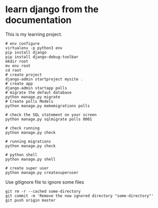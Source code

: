 # learn django from the documentation

This is my learning project.

```
# env configure
virtualenv -p python3 env
pip install django
pip install django-debug-toolbar
mkdir root
mv env root
cd root
# create project
django-admin startproject mysite .
# create app
django-admin startapp polls
# migrate the defaut database
python manage.py migrate
# Create polls Models
python manage.py makemigrations polls

# check the SQL statement on your screen
python manage.py sqlmigrate polls 0001

# check running
python manage.py check

# running migrations
python manage.py check

# python shell
python manage.py shell

# create super user
python manage.py createsuperuser
```

Use gitignore file to ignore some files

```
git rm -r --cached some-directory
git commit -m 'Remove the now ignored directory "some-directory"'
git push origin master
```
